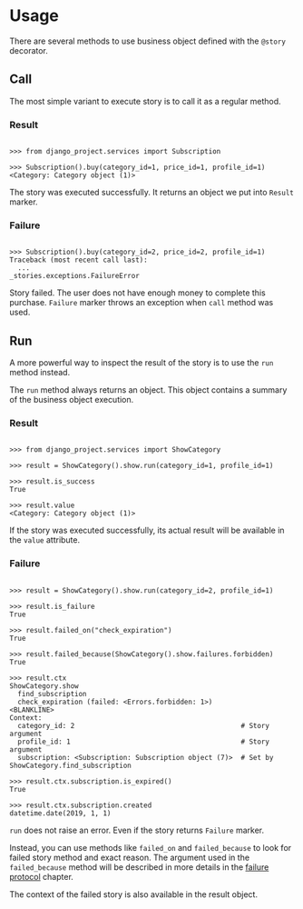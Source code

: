 # Usage

There are several methods to use business object defined with the
`@story` decorator.

## Call

The most simple variant to execute story is to call it as a regular
method.

### Result

```pycon

>>> from django_project.services import Subscription

>>> Subscription().buy(category_id=1, price_id=1, profile_id=1)
<Category: Category object (1)>

```

The story was executed successfully. It returns an object we put into
`Result` marker.

### Failure

```pycon

>>> Subscription().buy(category_id=2, price_id=2, profile_id=1)
Traceback (most recent call last):
  ...
_stories.exceptions.FailureError

```

Story failed. The user does not have enough money to complete this
purchase. `Failure` marker throws an exception when `call` method was
used.

## Run

A more powerful way to inspect the result of the story is to use the
`run` method instead.

The `run` method always returns an object. This object contains a
summary of the business object execution.

### Result

```pycon

>>> from django_project.services import ShowCategory

>>> result = ShowCategory().show.run(category_id=1, profile_id=1)

>>> result.is_success
True

>>> result.value
<Category: Category object (1)>

```

If the story was executed successfully, its actual result will be
available in the `value` attribute.

### Failure

```pycon

>>> result = ShowCategory().show.run(category_id=2, profile_id=1)

>>> result.is_failure
True

>>> result.failed_on("check_expiration")
True

>>> result.failed_because(ShowCategory().show.failures.forbidden)
True

>>> result.ctx
ShowCategory.show
  find_subscription
  check_expiration (failed: <Errors.forbidden: 1>)
<BLANKLINE>
Context:
  category_id: 2                                         # Story argument
  profile_id: 1                                          # Story argument
  subscription: <Subscription: Subscription object (7)>  # Set by ShowCategory.find_subscription

>>> result.ctx.subscription.is_expired()
True

>>> result.ctx.subscription.created
datetime.date(2019, 1, 1)

```

`run` does not raise an error. Even if the story returns `Failure`
marker.

Instead, you can use methods like `failed_on` and `failed_because` to
look for failed story method and exact reason. The argument used in
the `failed_because` method will be described in more details in the
[failure protocol](failure_protocol.md) chapter.

The context of the failed story is also available in the result object.
